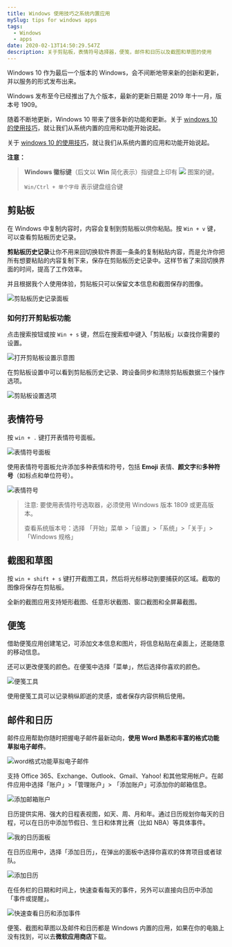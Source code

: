 ```yaml
---
title: Windows 使用技巧之系统内置应用
mySlug: tips for windows apps
tags:
  - Windows
  - apps
date: 2020-02-13T14:50:29.547Z
description: 关于剪贴板，表情符号选择器，便笺，邮件和日历以及截图和草图的使用
---
```

Windows 10 作为最后一个版本的 Windows，会不间断地带来新的创新和更新，并以服务的形式发布出来。

Windows 发布至今已经推出了九个版本，最新的更新日期是 2019 年十一月，版本号 1909。

随着不断地更新，Windows 10 带来了很多新的功能和更新。关于 [windows 10 的使用技巧](https://www.microsoft.com/zh-cn/tips/home)，就让我们从系统内置的应用和功能开始说起。

关于 [windows 10 的使用技巧](https://www.microsoft.com/zh-cn/tips/home)，就让我们从系统内置的应用和功能开始说起。

**注意：**
> **Windows 徽标键**（后文以 **Win** 简化表示）指键盘上印有 ![](https://raw.githubusercontent.com/byodian/logpic/master/windows.png) 图案的键。
>
> `Win/Ctrl + 单个字母` 表示键盘组合键

## 剪贴板
在 Windows 中复制内容时，内容会复制到剪贴板以供你粘贴。按 `Win + v` 键，可以查看剪贴板历史记录。

**剪贴板历史记录**让你不用来回切换软件界面一条条的复制粘贴内容，而是允许你把所有想要粘贴的内容复制下来，保存在剪贴板历史记录中。这样节省了来回切换界面的时间，提高了工作效率。

并且根据我个人使用体验，剪贴板只可以保留文本信息和截图保存的图像。

![剪贴板历史记录面板](https://raw.githubusercontent.com/byodian/logpic/master/%E5%89%AA%E8%B4%B4%E6%9D%BF%E9%9D%A2%E6%9D%BF.png)

### 如何打开剪贴板功能
点击搜索按钮或按 `Win + s` 键，然后在搜索框中键入「剪贴板」以查找你需要的设置。

![打开剪贴板设置示意图](https://raw.githubusercontent.com/byodian/logpic/master/paste.png)

在剪贴板设置中可以看到剪贴板历史记录、跨设备同步和清除剪贴板数据三个操作选项。

![剪贴板设置选项](https://raw.githubusercontent.com/byodian/logpic/master/paste%20setting.png)

## 表情符号
按 `win + .` 键打开表情符号面板。

![表情符号面板](https://raw.githubusercontent.com/byodian/logpic/master/%E8%A1%A8%E6%83%85%E7%AC%A6%E5%8F%B7%E9%9D%A2%E6%9D%BF.png)

使用表情符号面板允许添加多种表情和符号，包括 **Emoji** 表情、**颜文字**和**多种符号**（如标点和单位符号）。

![表情符号](https://raw.githubusercontent.com/byodian/logpic/master/%E4%BD%BF%E7%94%A8%E9%94%AE%E7%9B%98%E6%B7%BB%E5%8A%A0%E8%A1%A8%E6%83%85%E7%AC%A6%E5%8F%B7.png)

> 注意: 要使用表情符号选取器，必须使用 Windows 版本 1809 或更高版本。
>
> 查看系统版本号：选择 「开始」菜单 >「设置」>「系统」>「关于」>「Windows 规格」

## 截图和草图

按 `win + shift + s` 键打开截图工具，然后将光标移动到要捕获的区域。截取的图像将保存在剪贴板。

全新的截图应用支持矩形截图、任意形状截图、窗口截图和全屏幕截图。

## 便笺

借助便笺应用创建笔记，可添加文本信息和图片，将信息粘贴在桌面上，还能随意的移动信息。

还可以更改便笺的颜色。在便笺中选择「菜单」，然后选择你喜欢的颜色。

![便笺工具](https://raw.githubusercontent.com/byodian/logpic/master/%E4%BE%BF%E7%AC%BA.gif)

使用便笺工具可以记录稍纵即逝的灵感，或者保存内容供稍后使用。

## 邮件和日历

邮件应用帮助你随时把握电子邮件最新动向，**使用 Word 熟悉和丰富的格式功能草拟电子邮件**。

![word格式功能草拟电子邮件](https://raw.githubusercontent.com/byodian/logpic/master/word%E6%A8%A1%E5%BC%8F.png)

支持 Office 365、Exchange、Outlook、Gmail、Yahoo! 和其他常用帐户。在邮件应用中选择「账户」>「管理账户」> 「添加账户」可添加你的邮箱信息。

![添加邮箱账户](https://raw.githubusercontent.com/byodian/logpic/master/%E9%82%AE%E4%BB%B6%E6%B7%BB%E5%8A%A0%E8%B4%A6%E6%88%B7.png)

日历提供实用、强大的日程表视图，如天、周、月和年。通过日历规划你每天的日程，可以在日历中添加节假日、生日和体育比赛（比如 NBA）等具体事件。

![我的日历面板](https://raw.githubusercontent.com/byodian/logpic/master/%E6%97%A5%E5%8E%86%E9%9D%A2%E6%9D%BF.png)

在日历应用中，选择「添加日历」，在弹出的面板中选择你喜欢的体育项目或者球队。

![添加日历](https://raw.githubusercontent.com/byodian/logpic/master/%E6%B7%BB%E5%8A%A0%E4%BD%93%E8%82%B2%E4%BA%8B%E4%BB%B6.png)

在任务栏的日期和时间上，快速查看每天的事件，另外可以直接向日历中添加 「事件或提醒」。

![快速查看日历和添加事件](https://raw.githubusercontent.com/byodian/logpic/master/date.png)

便笺、截图和草图以及邮件和日历都是 Windows 内置的应用，如果在你的电脑上没有找到，可以去**微软应用商店**下载。
